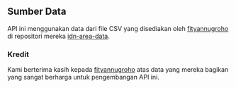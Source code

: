 ## Sumber Data

API ini menggunakan data dari file CSV yang disediakan oleh [fityannugroho](https://github.com/fityannugroho) di repositori mereka [idn-area-data](https://github.com/fityannugroho/idn-area-data).

### Kredit

Kami berterima kasih kepada [fityannugroho](https://github.com/fityannugroho) atas data yang mereka bagikan yang sangat berharga untuk pengembangan API ini.